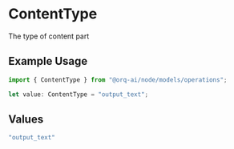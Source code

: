 # ContentType

The type of content part

## Example Usage

```typescript
import { ContentType } from "@orq-ai/node/models/operations";

let value: ContentType = "output_text";
```

## Values

```typescript
"output_text"
```